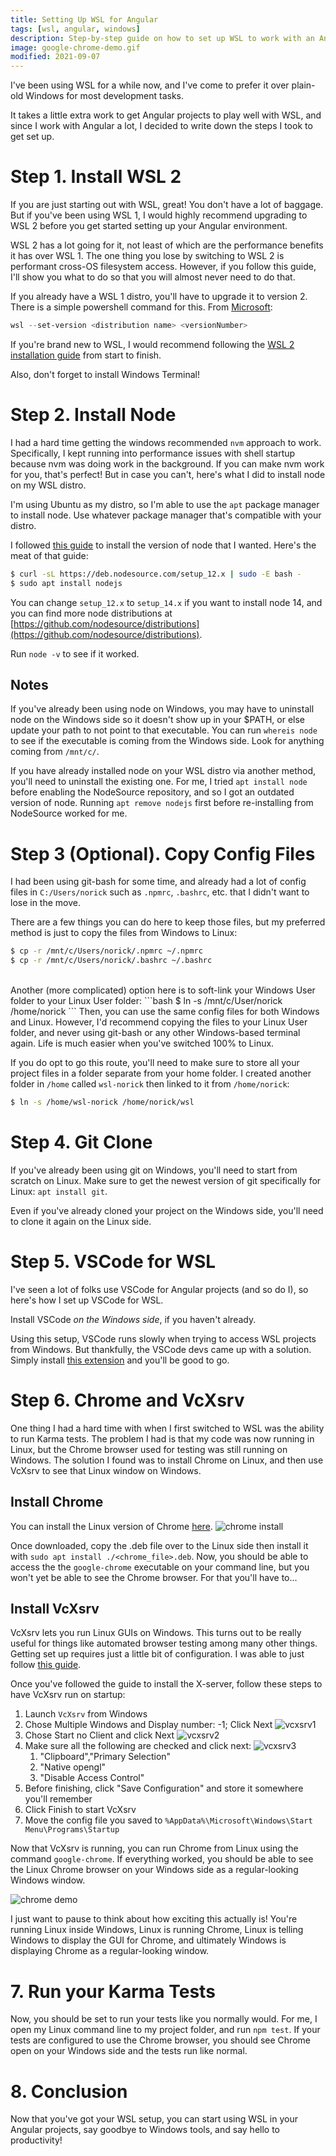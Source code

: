 ```yaml
---
title: Setting Up WSL for Angular
tags: [wsl, angular, windows]
description: Step-by-step guide on how to set up WSL to work with an Angular environment
image: google-chrome-demo.gif
modified: 2021-09-07
---
```

I've been using WSL for a while now, and I've come to prefer it over plain-old Windows for most development tasks.

It takes a little extra work to get Angular projects to play well with WSL, and since I work with Angular a lot, I decided to write down the steps I took to get set up.

# Step 1. Install WSL 2
If you are just starting out with WSL, great! You don't have a lot of baggage. But if you've been using WSL 1, I would highly
recommend upgrading to WSL 2 before you get started setting up your Angular environment.

WSL 2 has a lot going for it, not least of which are the performance benefits it has over WSL 1. The one thing you lose by
switching to WSL 2 is performant cross-OS filesystem access. However, if you follow this guide, I'll show you what to do
so that you will almost never need to do that.

If you already have a WSL 1 distro, you'll have to upgrade it to version 2. There is a simple powershell command for this.
From [Microsoft](https://docs.microsoft.com/en-us/windows/wsl/install-win10#set-your-distribution-version-to-wsl-1-or-wsl-2):
```powershell
wsl --set-version <distribution name> <versionNumber>
```

If you're brand new to WSL, I would recommend following the [WSL 2 installation guide](https://docs.microsoft.com/en-us/windows/wsl/install-win10) from start to finish.

Also, don't forget to install Windows Terminal!

# Step 2. Install Node
I had a hard time getting the windows recommended `nvm` approach to work. Specifically, I kept running into performance issues with shell startup because nvm was doing work
in the background. If you can make nvm work for you, that's perfect! But in case you can't, here's what I did to install node on my WSL distro.

I'm using Ubuntu as my distro, so I'm able to use the `apt` package manager to install node. Use whatever package manager that's compatible with your distro.

I followed [this guide](https://linuxize.com/post/how-to-install-node-js-on-ubuntu-18.04/#installing-nodejs-and-npm-from-nodesource) to install the version of node that I wanted.
Here's the meat of that guide:

```bash
$ curl -sL https://deb.nodesource.com/setup_12.x | sudo -E bash -
$ sudo apt install nodejs
```

You can change `setup_12.x` to `setup_14.x` if you want to install node 14, and you can find more node distributions at
[https://github.com/nodesource/distributions](https://github.com/nodesource/distributions).

Run `node -v` to see if it worked.

## Notes
If you've already been using node on Windows, you may have to uninstall node on the Windows side so it doesn't
show up in your $PATH, or else update your path to not point to that executable. You can run `whereis node` to see if the executable is coming from the Windows side.
Look for anything coming from `/mnt/c/`.

If you have already installed node on your WSL distro via another method, you'll need to uninstall the existing one. For me, I tried `apt install node` before enabling
the NodeSource repository, and so I got an outdated version of node. Running `apt remove nodejs` first before re-installing from NodeSource worked for me.

# Step 3 (Optional). Copy Config Files
I had been using git-bash for some time, and already had a lot of config files in `C:/Users/norick` such as `.npmrc`, `.bashrc`, etc. that I didn't want to lose in the move.

There are a few things you can do here to keep those files, but my preferred method is just to copy the files from Windows to Linux:

```bash
$ cp -r /mnt/c/Users/norick/.npmrc ~/.npmrc
$ cp -r /mnt/c/Users/norick/.bashrc ~/.bashrc
```
<br/>
Another (more complicated) option here is to soft-link your Windows User folder to your Linux User folder:
```bash
$ ln -s /mnt/c/User/norick /home/norick
```
Then, you can use the same config files for both Windows and Linux. However, I'd recommend copying the files to your Linux User folder, and never using git-bash
or any other Windows-based terminal again. Life is much easier when you've switched 100% to Linux.

If you do opt to go this route, you'll need to make sure to store all your project files in a folder separate from your home folder. I created another folder in
`/home` called `wsl-norick` then linked to it from `/home/norick`:
```bash
$ ln -s /home/wsl-norick /home/norick/wsl
```

# Step 4. Git Clone
If you've already been using git on Windows, you'll need to start from scratch on Linux.
Make sure to get the newest version of git specifically for Linux: `apt install git`.

Even if you've already cloned your project on the Windows side, you'll need to clone it again on the Linux side.

# Step 5. VSCode for WSL
I've seen a lot of folks use VSCode for Angular projects (and so do I), so here's how I set up VSCode for WSL.

Install VSCode *on the Windows side*, if you haven't already.

Using this setup, VSCode runs slowly when trying to access WSL projects from Windows. But thankfully, the VSCode devs came up with a solution.
Simply install [this extension](https://marketplace.visualstudio.com/items?itemName=ms-vscode-remote.vscode-remote-extensionpack) and you'll be good to go.

# Step 6. Chrome and VcXsrv
One thing I had a hard time with when I first switched to WSL was the ability to run Karma tests. The problem I had is that my code was now running in Linux,
but the Chrome browser used for testing was still running on Windows. The solution I found was to install
Chrome on Linux, and then use VcXsrv to see that Linux window on Windows.

## Install Chrome
You can install the Linux version of Chrome [here](https://www.google.com/chrome/fast-and-secure/?platform=linux).
![chrome install](install-chrome.png)

Once downloaded, copy the .deb file over to the Linux
side then install it with `sudo apt install ./<chrome_file>.deb`. Now, you should be able to access the the `google-chrome` executable on your command line,
but you won't yet be able to see the Chrome browser. For that you'll have to...

## Install VcXsrv
VcXsrv lets you run Linux GUIs on Windows. This turns out to be really useful for things like automated browser testing among many other things.
Getting set up requires just a little bit of configuration. I was able to just follow [this guide](https://dev.to/nickymeuleman/using-graphical-user-interfaces-like-cypress-in-wsl2-249j).

Once you've followed the guide to install the X-server, follow these steps to have VcXsrv run on startup:
1. Launch `VcXsrv` from Windows
1. Chose Multiple Windows and Display number: -1; Click Next
![vcxsrv1](vcxsrv1.png)
1. Chose Start no Client and click Next
![vcxsrv2](vcxsrv2.png)
1. Make sure all the following are checked and click next:
![vcxsrv3](vcxsrv3.png)
    1. "Clipboard","Primary Selection"
    1. "Native opengl"
    1. "Disable Access Control"
1. Before finishing, click "Save Configuration" and store it somewhere you'll remember
1. Click Finish to start VcXsrv
1. Move the config file you saved to `%AppData%\Microsoft\Windows\Start Menu\Programs\Startup`

Now that VcXsrv is running, you can run Chrome from Linux using the command `google-chrome`.
If everything worked, you should be able to see the Linux Chrome browser on your Windows side as a regular-looking Windows window.

![chrome demo](google-chrome-demo.gif)

I just want to pause to think about how exciting this actually is! You're running Linux inside Windows, Linux is running Chrome, Linux is telling Windows to display
the GUI for Chrome, and ultimately Windows is displaying Chrome as a regular-looking window.

# 7. Run your Karma Tests
Now, you should be set to run your tests like you normally would. For me, I open my Linux command line to my project folder, and run `npm test`. If your tests are
configured to use the Chrome browser, you should see Chrome open on your Windows side and the tests run like normal.

# 8. Conclusion
Now that you've got your WSL setup, you can start using WSL in your Angular projects, say goodbye to Windows tools, and say hello to productivity!
